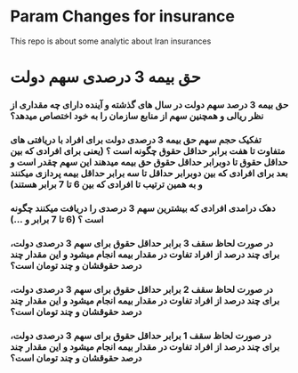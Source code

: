 # Param Changes for insurance
This repo is about some analytic about Iran insurances
# حق بیمه 3 درصدی سهم دولت
### حق بیمه 3 درصد سهم دولت در سال های گذشته و آینده دارای چه مقداری از نظر ریالی و همچنین سهم از منابع سازمان را به خود اختصاص میدهد؟
### تفکیک حجم سهم حق بیمه 3 درصدی دولت برای افراد با دریافتی های متفاوت تا هفت برابر حداقل حقوق چگونه است ؟ (یعنی برای افرادی که بین حداقل حقوق تا دوبرابر حداقل حقوق حق بیمه میدهند این سهم چقدر است و بعد برای افرادی که بین دوبرابر حداقل تا سه برابر حداقل بیمه پردازی میکنند و به همین ترتیب تا افرادی که بین 6 تا 7 برابر هستند)
### دهک درامدی افرادی که بیشترین سهم 3 درصدی را دریافت میکنند چگونه است ؟ (6 تا 7 برابر و ...)
### در صورت لحاظ سقف 3 برابر حداقل حقوق برای سهم 3 درصدی دولت، برای چند درصد از افراد تفاوت در مقدار بیمه انجام میشود و این مقدار چند درصد حقوقشان و چند تومان است؟
### در صورت لحاظ سقف 2 برابر حداقل حقوق برای سهم 3 درصدی دولت، برای چند درصد از افراد تفاوت در مقدار بیمه انجام میشود و این مقدار چند درصد حقوقشان و چند تومان است؟
### در صورت لحاظ سقف 1 برابر حداقل حقوق برای سهم 3 درصدی دولت، برای چند درصد از افراد تفاوت در مقدار بیمه انجام میشود و این مقدار چند درصد حقوقشان و چند تومان است؟